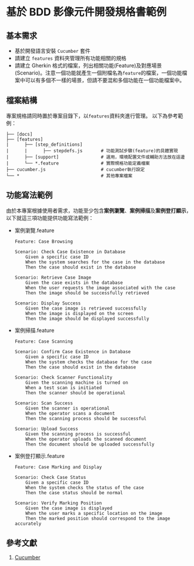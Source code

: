 # 基於 BDD 影像元件開發規格書範例

## 基本需求

- 基於開發語言安裝 `Cucumber` 套件
- 請建立 `features` 資料夾管理所有功能相關的規格
- 請建立 Gherkin 格式的檔案，列出相關功能(Feature)及對應場景(Scenario)。注意一個功能就產生一個附檔名為`feature`的檔案，一個功能檔案中可以有多個不一樣的場景，但請不要混和多個功能在一個功能檔案中。

## 檔案結構

專案規格請同時置於專案目錄下，以`features`資料夾進行管理。
以下為參考範例：

```
├── [docs]
├── [features]
|      ├── [step_definitions]
|      |      ├── stepdefs.js       # 功能測試步驟(feature)的具體實現
|      ├── [support]                # 選用，環境配置文件或輔助方法放在這邊
|      └── *.feature                # 實際規格功能定義檔案
├── cucumber.js                     # cucumber執行設定
└── *                               # 其他專案檔案
```

## 功能寫法範例

由於本專案根據使用者需求，功能至少包含**案例瀏覽**、**案例掃描**及**案例登打顯示**，以下就這三項功能提供功能寫法範例：

- 案例瀏覽.feature

  ```
  Feature: Case Browsing

  Scenario: Check Case Existence in Database
      Given a specific case ID
      When the system searches for the case in the database
      Then the case should exist in the database

  Scenario: Retrieve Case Image
      Given the case exists in the database
      When the user requests the image associated with the case
      Then the image should be successfully retrieved

  Scenario: Display Success
      Given the case image is retrieved successfully
      When the image is displayed on the screen
      Then the image should be displayed successfully
  ```

- 案例掃描.feature

  ```
  Feature: Case Scanning

  Scenario: Confirm Case Existence in Database
      Given a specific case ID
      When the system checks the database for the case
      Then the case should exist in the database

  Scenario: Check Scanner Functionality
      Given the scanning machine is turned on
      When a test scan is initiated
      Then the scanner should be operational

  Scenario: Scan Success
      Given the scanner is operational
      When the operator scans a document
      Then the scanning process should be successful

  Scenario: Upload Success
      Given the scanning process is successful
      When the operator uploads the scanned document
      Then the document should be uploaded successfully
  ```

- 案例登打顯示.feature

  ```
  Feature: Case Marking and Display

  Scenario: Check Case Status
      Given a specific case ID
      When the system checks the status of the case
      Then the case status should be normal

  Scenario: Verify Marking Position
      Given the case image is displayed
      When the user marks a specific location on the image
      Then the marked position should correspond to the image accurately
  ```

## 參考文獻

1. [Cucumber](https://cucumber.io/)
